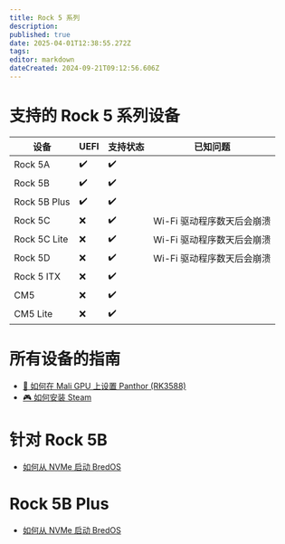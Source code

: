 ```yaml
---
title: Rock 5 系列
description:
published: true
date: 2025-04-01T12:38:55.272Z
tags:
editor: markdown
dateCreated: 2024-09-21T09:12:56.606Z
---
```


# 支持的 Rock 5 系列设备

| 设备           | UEFI | 支持状态 | 已知问题                   |
| ------------ | ---- | ---- | ---------------------- |
| Rock 5A      | ✔️   | ✔️   |                        |
| Rock 5B      | ✔️   | ✔️   |                        |
| Rock 5B Plus | ✔️   | ✔️   |                        |
| Rock 5C      | ❌    | ✔️   | Wi-Fi 驱动程序数天后会崩溃      |
| Rock 5C Lite | ❌    | ✔️   | Wi-Fi 驱动程序数天后会崩溃      |
| Rock 5D      | ❌    | ✔️   | Wi-Fi 驱动程序数天后会崩溃      |
| Rock 5 ITX   | ❌    | ✔️   |                        |
| CM5          | ❌    | ✔️   |                        |
| CM5 Lite     | ❌    | ✔️   |                        |

# 所有设备的指南

- [🐾 如何在 Mali GPU 上设置 Panthor (RK3588)](/how-to/how-to-setup-panthor)
- [🎮 如何安装 Steam](/how-to/how-to-install-steam)

# 针对 Rock 5B

- [如何从 NVMe 启动 BredOS](/rock-5/how-to-boot-from-nvme)

# Rock 5B Plus

- [如何从 NVMe 启动 BredOS](/rock-5/how-to-boot-from-nvme)